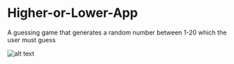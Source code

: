 # Higher-or-Lower-App
A guessing game that generates a random number between 1-20 which the user must guess


![alt text](https://i.imgur.com/xHLdjbX.jpg?1)  
